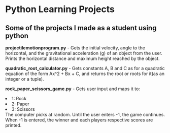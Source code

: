 # Python Learning Projects
<h2>Some of the projects I made as a student using python</h2>
<b>projectilemotionprogram.py</b> - Gets the initial velocity, angle to the horizontal, and the gravitational acceleration (g) of an object from the user. Prints the horizontal distance and maximum height reached by the object. 

<b>quadratic_root_calculator.py</b> - Gets constants A, B and C as for a quadratic equation of the form Ax^2 + Bx + C, and returns the root or roots for it(as an integer or a tuple).

<b>rock_paper_scissors_game.py</b> - Gets user input and maps it to: <lu>
  <li> 1: Rock </li>
  <li> 2: Paper </li>
  <li> 3: Scissors </li>
</lu>
The computer picks at random. Until the user enters -1, the game continues. When -1 is entered, the winner and each players respective scores are printed.
